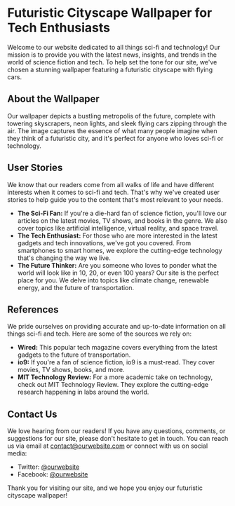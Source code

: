 <!--
Write me content for website with wallpaper which alt text is:

"A futuristic image of a cityscape with flying cars for a sci-fi or technology website"

The name/title of the page should not be 1:1 copy of the alt text but rather a real content of the website which is using this wallpaper.

- Use markdown format 
- Start with the heading
- The content should look like a real website 
- Include real sections like references, contact, user stories, etc. use things relevant to the page purpose.
- Feel free to use structure like headings, bullets, numbering, blockquotes, paragraphs, horizontal lines, etc.
- You can use formatting like bold or _italic_
- You can include UTF-8 emojis
- Links should be only #hash anchors (and you can refer to the document itself)
- Do not include images
-->

<!--font:Montserrat.-->

# Futuristic Cityscape Wallpaper for Tech Enthusiasts

Welcome to our website dedicated to all things sci-fi and technology! Our mission is to provide you with the latest news, insights, and trends in the world of science fiction and tech. To help set the tone for our site, we've chosen a stunning wallpaper featuring a futuristic cityscape with flying cars.

## About the Wallpaper

Our wallpaper depicts a bustling metropolis of the future, complete with towering skyscrapers, neon lights, and sleek flying cars zipping through the air. The image captures the essence of what many people imagine when they think of a futuristic city, and it's perfect for anyone who loves sci-fi or technology.

## User Stories

We know that our readers come from all walks of life and have different interests when it comes to sci-fi and tech. That's why we've created user stories to help guide you to the content that's most relevant to your needs.

- **The Sci-Fi Fan:** If you're a die-hard fan of science fiction, you'll love our articles on the latest movies, TV shows, and books in the genre. We also cover topics like artificial intelligence, virtual reality, and space travel.
- **The Tech Enthusiast:** For those who are more interested in the latest gadgets and tech innovations, we've got you covered. From smartphones to smart homes, we explore the cutting-edge technology that's changing the way we live.
- **The Future Thinker:** Are you someone who loves to ponder what the world will look like in 10, 20, or even 100 years? Our site is the perfect place for you. We delve into topics like climate change, renewable energy, and the future of transportation.

## References

We pride ourselves on providing accurate and up-to-date information on all things sci-fi and tech. Here are some of the sources we rely on:

- **Wired:** This popular tech magazine covers everything from the latest gadgets to the future of transportation.
- **io9:** If you're a fan of science fiction, io9 is a must-read. They cover movies, TV shows, books, and more.
- **MIT Technology Review:** For a more academic take on technology, check out MIT Technology Review. They explore the cutting-edge research happening in labs around the world.

## Contact Us

We love hearing from our readers! If you have any questions, comments, or suggestions for our site, please don't hesitate to get in touch. You can reach us via email at [contact@ourwebsite.com](mailto:contact@ourwebsite.com) or connect with us on social media:

- Twitter: [@ourwebsite](#)
- Facebook: [@ourwebsite](#)

Thank you for visiting our site, and we hope you enjoy our futuristic cityscape wallpaper!
